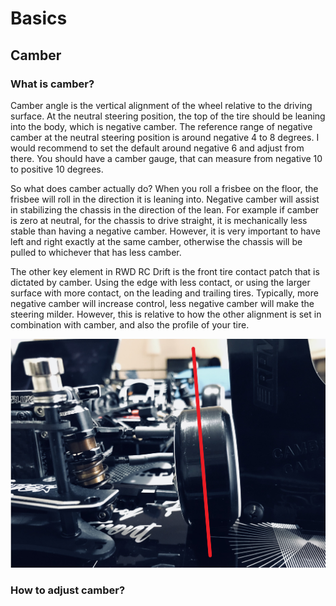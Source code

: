 # Basics

## Camber

### What is camber?

Camber angle is the vertical alignment of the wheel relative to the driving surface. At the neutral steering position, the top of the tire should be leaning into the body, which is negative camber. The reference range of negative camber at the neutral steering position is around negative 4 to 8 degrees. I would recommend to set the default around negative 6 and adjust from there. You should have a camber gauge, that can measure from negative 10 to positive 10 degrees. 

So what does camber actually do? When you roll a frisbee on the floor, the frisbee will roll in the direction it is leaning into. Negative camber will assist in stabilizing the chassis in the direction of the lean. For example if camber is zero at neutral, for the chassis to drive straight, it is mechanically less stable than having a negative camber. However, it is very important to have left and right exactly at the same camber, otherwise the chassis will be pulled to whichever that has less camber.

The other key element in RWD RC Drift is the front tire contact patch that is dictated by camber. Using the edge with less contact, or using the larger surface with more contact, on the leading and trailing tires. Typically, more negative camber will increase control, less negative camber will make the steering milder. However, this is relative to how the other alignment is set in combination with camber, and also the profile of your tire.

![Camber](.images/camber.jpg)

### How to adjust camber?

